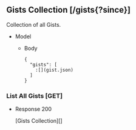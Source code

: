 ## Gists Collection [/gists{?since}]
Collection of all Gists.

+ Model

    + Body

      ```
      {
        "gists": [
          :[](gist.json)
        ]
      }
      ```

### List All Gists [GET]

+ Response 200

  [Gists Collection][]

